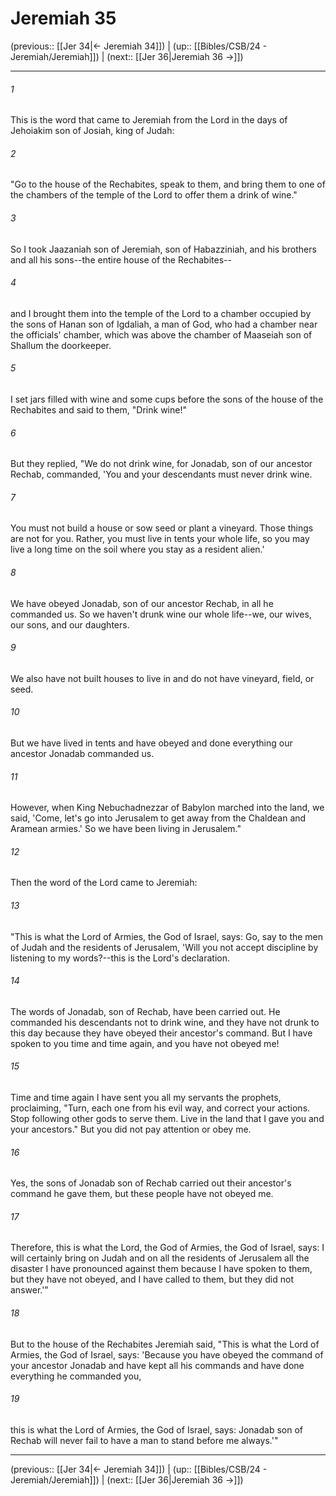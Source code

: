 # Jeremiah 35

(previous:: [[Jer 34|← Jeremiah 34]]) | (up:: [[Bibles/CSB/24 - Jeremiah/Jeremiah]]) | (next:: [[Jer 36|Jeremiah 36 →]])

***


###### 1 
This is the word that came to Jeremiah from the Lord in the days of Jehoiakim son of Josiah, king of Judah: 

###### 2 
"Go to the house of the Rechabites, speak to them, and bring them to one of the chambers of the temple of the Lord to offer them a drink of wine." 

###### 3 
So I took Jaazaniah son of Jeremiah, son of Habazziniah, and his brothers and all his sons--the entire house of the Rechabites-- 

###### 4 
and I brought them into the temple of the Lord to a chamber occupied by the sons of Hanan son of Igdaliah, a man of God, who had a chamber near the officials' chamber, which was above the chamber of Maaseiah son of Shallum the doorkeeper. 

###### 5 
I set jars filled with wine and some cups before the sons of the house of the Rechabites and said to them, "Drink wine!" 

###### 6 
But they replied, "We do not drink wine, for Jonadab, son of our ancestor Rechab, commanded, 'You and your descendants must never drink wine. 

###### 7 
You must not build a house or sow seed or plant a vineyard. Those things are not for you. Rather, you must live in tents your whole life, so you may live a long time on the soil where you stay as a resident alien.' 

###### 8 
We have obeyed Jonadab, son of our ancestor Rechab, in all he commanded us. So we haven't drunk wine our whole life--we, our wives, our sons, and our daughters. 

###### 9 
We also have not built houses to live in and do not have vineyard, field, or seed. 

###### 10 
But we have lived in tents and have obeyed and done everything our ancestor Jonadab commanded us. 

###### 11 
However, when King Nebuchadnezzar of Babylon marched into the land, we said, 'Come, let's go into Jerusalem to get away from the Chaldean and Aramean armies.' So we have been living in Jerusalem." 

###### 12 
Then the word of the Lord came to Jeremiah: 

###### 13 
"This is what the Lord of Armies, the God of Israel, says: Go, say to the men of Judah and the residents of Jerusalem, 'Will you not accept discipline by listening to my words?--this is the Lord's declaration. 

###### 14 
The words of Jonadab, son of Rechab, have been carried out. He commanded his descendants not to drink wine, and they have not drunk to this day because they have obeyed their ancestor's command. But I have spoken to you time and time again, and you have not obeyed me! 

###### 15 
Time and time again I have sent you all my servants the prophets, proclaiming, "Turn, each one from his evil way, and correct your actions. Stop following other gods to serve them. Live in the land that I gave you and your ancestors." But you did not pay attention or obey me. 

###### 16 
Yes, the sons of Jonadab son of Rechab carried out their ancestor's command he gave them, but these people have not obeyed me. 

###### 17 
Therefore, this is what the Lord, the God of Armies, the God of Israel, says: I will certainly bring on Judah and on all the residents of Jerusalem all the disaster I have pronounced against them because I have spoken to them, but they have not obeyed, and I have called to them, but they did not answer.'" 

###### 18 
But to the house of the Rechabites Jeremiah said, "This is what the Lord of Armies, the God of Israel, says: 'Because you have obeyed the command of your ancestor Jonadab and have kept all his commands and have done everything he commanded you, 

###### 19 
this is what the Lord of Armies, the God of Israel, says: Jonadab son of Rechab will never fail to have a man to stand before me always.'"

***

(previous:: [[Jer 34|← Jeremiah 34]]) | (up:: [[Bibles/CSB/24 - Jeremiah/Jeremiah]]) | (next:: [[Jer 36|Jeremiah 36 →]])
